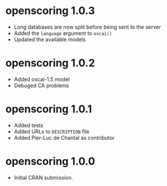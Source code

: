 # openscoring 1.0.3

* Long databases are now split before being sent to the server
* Added the `language` argument to `oscai()`
* Updated the available models

# openscoring 1.0.2

* Added oscai-1.5 model
* Debuged CA problems

# openscoring 1.0.1

* Added tests
* Added URLs to `DESCRIPTION` file
* Added Pier-Luc de Chantal as contributor

# openscoring 1.0.0

* Initial CRAN submission.
